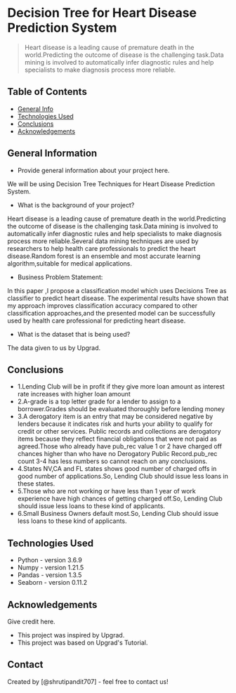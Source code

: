 # Decision Tree for Heart Disease Prediction System
> Heart disease is a leading cause of premature death in the world.Predicting the outcome of disease is the challenging task.Data mining is involved to automatically infer diagnostic rules and help specialists to make diagnosis process more reliable.

## Table of Contents
* [General Info](#general-information)
* [Technologies Used](#technologies-used)
* [Conclusions](#conclusions)
* [Acknowledgements](#acknowledgements)

<!-- You can include any other section that is pertinent to your problem -->

## General Information
- Provide general information about your project here.

We will be using Decision Tree Techniques for Heart Disease Prediction System.

- What is the background of your project?

Heart disease is a leading cause of premature death in the world.Predicting the outcome of disease is the challenging task.Data mining is involved to automatically infer diagnostic rules and help specialists to make diagnosis process more reliable.Several data mining techniques are used by researchers to help health care professionals to predict the heart disease.Random forest is an ensemble and most accurate learning algorithm,suitable for medical applications.

- Business Problem Statement:

In this paper ,I  propose a classification model which uses Decisions Tree as classifier to predict heart disease. The experimental results have shown that my approach improves classification accuracy compared to other classification approaches,and the presented model can be successfully used by health care professional for predicting heart disease.

- What is the dataset that is being used?

The data given to us by Upgrad.

<!-- You don't have to answer all the questions - just the ones relevant to your project. -->

## Conclusions
- 1.Lending Club will be in profit if they give more loan amount as interest rate increases with higher loan amount
- 2.A-grade is a top letter grade for a lender to assign to a borrower.Grades should be evaluated thoroughly before lending money
- 3.A derogatory item is an entry that may be considered negative by lenders because it indicates risk and hurts your ability to qualify for credit or other services. Public records and collections are derogatory items because they reflect financial obligations that were not paid as agreed.Those who already have pub_rec value 1 or 2 have charged off chances higher than who have no Derogatory Public Record.pub_rec count 3-4 has less numbers so cannot reach on any conclusions.
- 4.States NV,CA and FL states shows good number of charged offs in good number of applications.So, Lending Club should issue less loans in these states.
- 5.Those who are not working or have less than 1 year of work experience have high chances of getting charged off.So, Lending Club should issue less loans to these kind of applicants.
- 6.Small Business Owners default most.So, Lending Club should issue less loans to these kind of applicants.

<!-- You don't have to answer all the questions - just the ones relevant to your project. -->


## Technologies Used
- Python - version 3.6.9
- Numpy - version 1.21.5
- Pandas - version 1.3.5
- Seaborn - version 0.11.2


<!-- As the libraries versions keep on changing, it is recommended to mention the version of library used in this project -->

## Acknowledgements
Give credit here.
- This project was inspired by Upgrad.
- This project was based on Upgrad's Tutorial.


## Contact
Created by [@shrutipandit707] - feel free to contact us!


<!-- Optional -->
<!-- ## License -->
<!-- This project is open source and available under the [... License](). -->

<!-- You don't have to include all sections - just the one's relevant to your project -->